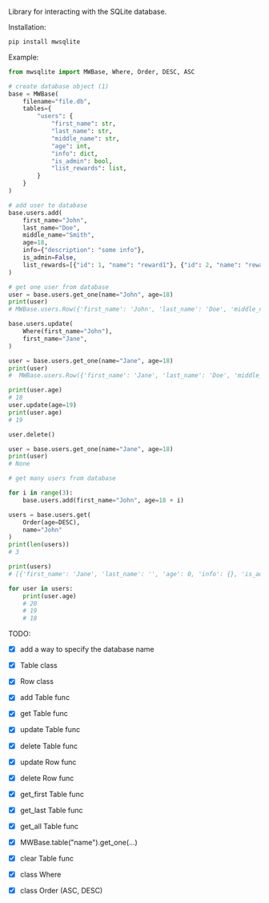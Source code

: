 Library for interacting with the SQLite database.

Installation:

```bash
pip install mwsqlite
```

Example:

```python
from mwsqlite import MWBase, Where, Order, DESC, ASC

# create database object (1)
base = MWBase(
    filename="file.db",
    tables={
        "users": {
            "first_name": str,
            "last_name": str,
            "middle_name": str,
            "age": int,
            "info": dict,
            "is_admin": bool,
            "list_rewards": list,
        }
    }
)

# add user to database
base.users.add(
    first_name="John",
    last_name="Doe",
    middle_name="Smith",
    age=18,
    info={"description": "some info"},
    is_admin=False,
    list_rewards=[{"id": 1, "name": "reward1"}, {"id": 2, "name": "reward2"}],
)

# get one user from database
user = base.users.get_one(name="John", age=18)
print(user)
# MWBase.users.Row({'first_name': 'John', 'last_name': 'Doe', 'middle_name': 'Smith', 'age': 18, 'info': {'description': 'some info'}, 'is_admin': False, 'list_rewards': [{'id': 1, 'name': 'reward1'}, {'id': 2, 'name': 'reward2'}]})

base.users.update(
    Where(first_name="John"),
    first_name="Jane",
)

user = base.users.get_one(name="Jane", age=18)
print(user)
#  MWBase.users.Row({'first_name': 'Jane', 'last_name': 'Doe', 'middle_name': 'Smith', 'age': 18, 'info': {'description': 'some info'}, 'is_admin': False, 'list_rewards': [{'id': 1, 'name': 'reward1'}, {'id': 2, 'name': 'reward2'}]})

print(user.age)
# 18
user.update(age=19)
print(user.age)
# 19

user.delete()

user = base.users.get_one(name="Jane", age=18)
print(user)
# None

# get many users from database

for i in range(3):
    base.users.add(first_name="John", age=18 + i)

users = base.users.get(
    Order(age=DESC), 
    name="John"
)
print(len(users))
# 3

print(users)
# [{'first_name': 'Jane', 'last_name': '', 'age': 0, 'info': {}, 'is_admin': False, 'list_rewards': []}, ...]

for user in users:
    print(user.age)
    # 20
    # 19
    # 18

```

TODO:
- [x] add a way to specify the database name
- [x] Table class
- [x] Row class
- [x] add Table func
- [x] get Table func
- [x] update Table func
- [x] delete Table func
- [x] update Row func
- [x] delete Row func
- [x] get_first Table func
- [x] get_last Table func
- [x] get_all Table func
- [x] MWBase.table("name").get_one(...)
- [x] clear Table func
- [x] class Where
- [x] class Order (ASC, DESC)


